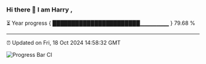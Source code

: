 ### Hi there 👋 I am Harry , 

⏳ Year progress { ███████████████████████▁▁▁▁▁▁▁ } 79.68 %

---

⏰ Updated on Fri, 18 Oct 2024 14:58:32 GMT

![Progress Bar CI](https://github.com/duykhang68/duykhang68/workflows/Progress%20Bar%20CI/badge.svg)
